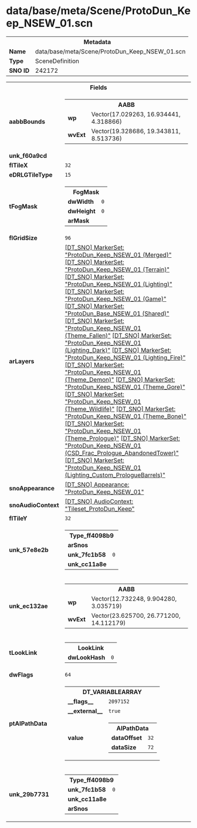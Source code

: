 <h1>data/base/meta/Scene/ProtoDun_Keep_NSEW_01.scn</h1><table><tr><th colspan="100%">Metadata</th></tr><tr><td><b>Name</b></td><td>data/base/meta/Scene/ProtoDun_Keep_NSEW_01.scn</td></tr><tr><td><b>Type</b></td><td>SceneDefinition</td></tr><tr><td><b>SNO ID</b></td><td>242172</td></tr></table>

<table><tr><th colspan="100%">Fields</th></tr><tr><td><b>aabbBounds</b></td><td><table><tr><th colspan="100%">AABB</th></tr><tr><td><b>wp</b></td><td>Vector(17.029263, 16.934441, 4.318866)</td></tr><tr><td><b>wvExt</b></td><td>Vector(19.328686, 19.343811, 8.513736)</td></tr></table>

</td></tr><tr><td><b>unk_f60a9cd</b></td><td></td></tr><tr><td><b>flTileX</b></td><td><code>32</code></td></tr><tr><td><b>eDRLGTileType</b></td><td><code>15</code></td></tr><tr><td><b>tFogMask</b></td><td><table><tr><th colspan="100%">FogMask</th></tr><tr><td><b>dwWidth</b></td><td><code>0</code></td></tr><tr><td><b>dwHeight</b></td><td><code>0</code></td></tr><tr><td><b>arMask</b></td><td></td></tr></table>

</td></tr><tr><td><b>flGridSize</b></td><td><code>96</code></td></tr><tr><td><b>arLayers</b></td><td><a href="..\MarkerSet\ProtoDun_Keep_NSEW_01 (Merged).mrk.md">[DT_SNO] MarkerSet: "ProtoDun_Keep_NSEW_01 (Merged)"</a>
<a href="..\MarkerSet\ProtoDun_Keep_NSEW_01 (Terrain).mrk.md">[DT_SNO] MarkerSet: "ProtoDun_Keep_NSEW_01 (Terrain)"</a>
<a href="..\MarkerSet\ProtoDun_Keep_NSEW_01 (Lighting).mrk.md">[DT_SNO] MarkerSet: "ProtoDun_Keep_NSEW_01 (Lighting)"</a>
<a href="..\MarkerSet\ProtoDun_Keep_NSEW_01 (Game).mrk.md">[DT_SNO] MarkerSet: "ProtoDun_Keep_NSEW_01 (Game)"</a>
<a href="..\MarkerSet\ProtoDun_Base_NSEW_01 (Shared).mrk.md">[DT_SNO] MarkerSet: "ProtoDun_Base_NSEW_01 (Shared)"</a>
<a href="..\MarkerSet\ProtoDun_Keep_NSEW_01 (Theme_Fallen).mrk.md">[DT_SNO] MarkerSet: "ProtoDun_Keep_NSEW_01 (Theme_Fallen)"</a>
<a href="..\MarkerSet\ProtoDun_Keep_NSEW_01 (Lighting_Dark).mrk.md">[DT_SNO] MarkerSet: "ProtoDun_Keep_NSEW_01 (Lighting_Dark)"</a>
<a href="..\MarkerSet\ProtoDun_Keep_NSEW_01 (Lighting_Fire).mrk.md">[DT_SNO] MarkerSet: "ProtoDun_Keep_NSEW_01 (Lighting_Fire)"</a>
<a href="..\MarkerSet\ProtoDun_Keep_NSEW_01 (Theme_Demon).mrk.md">[DT_SNO] MarkerSet: "ProtoDun_Keep_NSEW_01 (Theme_Demon)"</a>
<a href="..\MarkerSet\ProtoDun_Keep_NSEW_01 (Theme_Gore).mrk.md">[DT_SNO] MarkerSet: "ProtoDun_Keep_NSEW_01 (Theme_Gore)"</a>
<a href="..\MarkerSet\ProtoDun_Keep_NSEW_01 (Theme_Wildlife).mrk.md">[DT_SNO] MarkerSet: "ProtoDun_Keep_NSEW_01 (Theme_Wildlife)"</a>
<a href="..\MarkerSet\ProtoDun_Keep_NSEW_01 (Theme_Bone).mrk.md">[DT_SNO] MarkerSet: "ProtoDun_Keep_NSEW_01 (Theme_Bone)"</a>
<a href="..\MarkerSet\ProtoDun_Keep_NSEW_01 (Theme_Prologue).mrk.md">[DT_SNO] MarkerSet: "ProtoDun_Keep_NSEW_01 (Theme_Prologue)"</a>
<a href="..\MarkerSet\ProtoDun_Keep_NSEW_01 (CSD_Frac_Prologue_AbandonedTower).mrk.md">[DT_SNO] MarkerSet: "ProtoDun_Keep_NSEW_01 (CSD_Frac_Prologue_AbandonedTower)"</a>
<a href="..\MarkerSet\ProtoDun_Keep_NSEW_01 (Lighting_Custom_PrologueBarrels).mrk.md">[DT_SNO] MarkerSet: "ProtoDun_Keep_NSEW_01 (Lighting_Custom_PrologueBarrels)"</a>
</td></tr><tr><td><b>snoAppearance</b></td><td><a href="..\Appearance\ProtoDun_Keep_NSEW_01.app.md">[DT_SNO] Appearance: "ProtoDun_Keep_NSEW_01"</a></td></tr><tr><td><b>snoAudioContext</b></td><td><a href="..\AudioContext\Tileset_ProtoDun_Keep.auc.md">[DT_SNO] AudioContext: "Tileset_ProtoDun_Keep"</a></td></tr><tr><td><b>flTileY</b></td><td><code>32</code></td></tr><tr><td><b>unk_57e8e2b</b></td><td><table><tr><th colspan="100%">Type_ff4098b9</th></tr><tr><td><b>arSnos</b></td><td></td></tr><tr><td><b>unk_7fc1b58</b></td><td><code>0</code></td></tr><tr><td><b>unk_cc11a8e</b></td><td></td></tr></table>

</td></tr><tr><td><b>unk_ec132ae</b></td><td><table><tr><th colspan="100%">AABB</th></tr><tr><td><b>wp</b></td><td>Vector(12.732248, 9.904280, 3.035719)</td></tr><tr><td><b>wvExt</b></td><td>Vector(23.625700, 26.771200, 14.112179)</td></tr></table>

</td></tr><tr><td><b>tLookLink</b></td><td><table><tr><th colspan="100%">LookLink</th></tr><tr><td><b>dwLookHash</b></td><td><code>0</code></td></tr></table>

</td></tr><tr><td><b>dwFlags</b></td><td><code>64</code></td></tr><tr><td><b>ptAIPathData</b></td><td><table><tr><th colspan="100%">DT_VARIABLEARRAY</th></tr><tr><td><b>__flags__</b></td><td><code>2097152</code></td></tr><tr><td><b>__external__</b></td><td><code>true</code></td></tr><tr><td><b>value</b></td><td><table><tr><th colspan="100%">AIPathData</th></tr><tr><td><b>dataOffset</b></td><td><code>32</code></td></tr><tr><td><b>dataSize</b></td><td><code>72</code></td></tr></table>

</td></tr></table>

</td></tr><tr><td><b>unk_29b7731</b></td><td><table><tr><th colspan="100%">Type_ff4098b9</th></tr><tr><td><b>unk_7fc1b58</b></td><td><code>0</code></td></tr><tr><td><b>unk_cc11a8e</b></td><td></td></tr><tr><td><b>arSnos</b></td><td></td></tr></table>

</td></tr></table>

